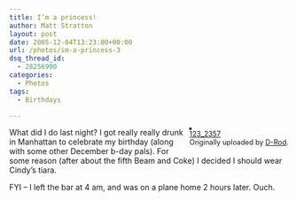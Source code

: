 ```yaml
---
title: I’m a princess!
author: Matt Stratton
layout: post
date: 2005-12-04T13:23:00+00:00
url: /photos/im-a-princess-3
dsq_thread_id:
  - 28256990
categories:
  - Photos
tags:
  - Birthdays

---
```

<div style="float:right;margin-left:10px;margin-bottom:10px;">
  <a title="photo sharing" href="https://www.flickr.com/photos/d-rod/69991845/"><img style="border:solid 2px #000000;" src="https://static.flickr.com/35/69991845_009dacc2c1_m.jpg" alt="" /></a><br /> <span style="font-size:.9em;margin-top:0;"> <a href="https://www.flickr.com/photos/d-rod/69991845/">123_2357</a><br /> Originally uploaded by <a href="https://www.flickr.com/people/d-rod/">D-Rod</a>. </span>
</div>

What did I do last night? I got really really drunk in Manhattan to celebrate my birthday (along with some other December b-day pals). For some reason (after about the fifth Beam and Coke) I decided I should wear Cindy&#8217;s tiara.

FYI &#8211; I left the bar at 4 am, and was on a plane home 2 hours later. Ouch.